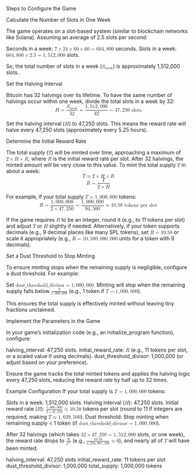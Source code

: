 Steps to Configure the Game

Calculate the Number of Slots in One Week

The game operates on a slot-based system (similar to blockchain networks like Solana). Assuming an average of 2.5 slots per second:

Seconds in a week: <math xmlns="http://www.w3.org/1998/Math/MathML"><semantics><mrow><mn>7</mn><mo>×</mo><mn>24</mn><mo>×</mo><mn>60</mn><mo>×</mo><mn>60</mn><mo>=</mo><mn>604</mn><mo separator="true">,</mo><mn>800</mn></mrow><annotation encoding="application/x-tex"> 7 \times 24 \times 60 \times 60 = 604,800 </annotation></semantics></math> seconds.
Slots in a week: <math xmlns="http://www.w3.org/1998/Math/MathML"><semantics><mrow><mn>604</mn><mo separator="true">,</mo><mn>800</mn><mo>×</mo><mn>2.5</mn><mo>=</mo><mn>1</mn><mo separator="true">,</mo><mn>512</mn><mo separator="true">,</mo><mn>000</mn></mrow><annotation encoding="application/x-tex"> 604,800 \times 2.5 = 1,512,000 </annotation></semantics></math> slots.


So, the total number of slots in a week (<math xmlns="http://www.w3.org/1998/Math/MathML"><semantics><mrow><msub><mi>S</mi><mtext>week</mtext></msub></mrow><annotation encoding="application/x-tex"> S_{\text{week}} </annotation></semantics></math>) is approximately 1,512,000 slots.


Set the Halving Interval

Bitcoin has 32 halvings over its lifetime. To have the same number of halvings occur within one week, divide the total slots in a week by 32:
<math xmlns="http://www.w3.org/1998/Math/MathML" display="block"><semantics><mrow><mi>H</mi><mo>=</mo><mfrac><msub><mi>S</mi><mtext>week</mtext></msub><mn>32</mn></mfrac><mo>=</mo><mfrac><mrow><mn>1</mn><mo separator="true">,</mo><mn>512</mn><mo separator="true">,</mo><mn>000</mn></mrow><mn>32</mn></mfrac><mo>=</mo><mn>47</mn><mo separator="true">,</mo><mn>250</mn><mtext> slots</mtext></mrow><annotation encoding="application/x-tex">H = \frac{S_{\text{week}}}{32} = \frac{1,512,000}{32} = 47,250 \text{ slots}</annotation></semantics></math>

Set the halving interval (<math xmlns="http://www.w3.org/1998/Math/MathML"><semantics><mrow><mi>H</mi></mrow><annotation encoding="application/x-tex"> H </annotation></semantics></math>) to 47,250 slots. This means the reward rate will halve every 47,250 slots (approximately every 5.25 hours).


Determine the Initial Reward Rate

The total supply (<math xmlns="http://www.w3.org/1998/Math/MathML"><semantics><mrow><mi>T</mi></mrow><annotation encoding="application/x-tex"> T </annotation></semantics></math>) will be minted over time, approaching a maximum of <math xmlns="http://www.w3.org/1998/Math/MathML"><semantics><mrow><mn>2</mn><mo>×</mo><mi>H</mi><mo>×</mo><mi>R</mi></mrow><annotation encoding="application/x-tex"> 2 \times H \times R </annotation></semantics></math>, where <math xmlns="http://www.w3.org/1998/Math/MathML"><semantics><mrow><mi>R</mi></mrow><annotation encoding="application/x-tex"> R </annotation></semantics></math> is the initial reward rate per slot. After 32 halvings, the minted amount will be very close to this value.
To mint the total supply <math xmlns="http://www.w3.org/1998/Math/MathML"><semantics><mrow><mi>T</mi></mrow><annotation encoding="application/x-tex"> T </annotation></semantics></math> in about a week:
<math xmlns="http://www.w3.org/1998/Math/MathML" display="block"><semantics><mrow><mi>T</mi><mo>≈</mo><mn>2</mn><mo>×</mo><mi>H</mi><mo>×</mo><mi>R</mi></mrow><annotation encoding="application/x-tex">T \approx 2 \times H \times R</annotation></semantics></math>
<math xmlns="http://www.w3.org/1998/Math/MathML" display="block"><semantics><mrow><mi>R</mi><mo>=</mo><mfrac><mi>T</mi><mrow><mn>2</mn><mo>×</mo><mi>H</mi></mrow></mfrac></mrow><annotation encoding="application/x-tex">R = \frac{T}{2 \times H}</annotation></semantics></math>

For example, if your total supply <math xmlns="http://www.w3.org/1998/Math/MathML"><semantics><mrow><mi>T</mi><mo>=</mo><mn>1</mn><mo separator="true">,</mo><mn>000</mn><mo separator="true">,</mo><mn>000</mn></mrow><annotation encoding="application/x-tex"> T = 1,000,000 </annotation></semantics></math> tokens:
<math xmlns="http://www.w3.org/1998/Math/MathML" display="block"><semantics><mrow><mi>R</mi><mo>=</mo><mfrac><mrow><mn>1</mn><mo separator="true">,</mo><mn>000</mn><mo separator="true">,</mo><mn>000</mn></mrow><mrow><mn>2</mn><mo>×</mo><mn>47</mn><mo separator="true">,</mo><mn>250</mn></mrow></mfrac><mo>=</mo><mfrac><mrow><mn>1</mn><mo separator="true">,</mo><mn>000</mn><mo separator="true">,</mo><mn>000</mn></mrow><mrow><mn>94</mn><mo separator="true">,</mo><mn>500</mn></mrow></mfrac><mo>≈</mo><mn>10.58</mn><mtext> tokens per slot</mtext></mrow><annotation encoding="application/x-tex">R = \frac{1,000,000}{2 \times 47,250} = \frac{1,000,000}{94,500} \approx 10.58 \text{ tokens per slot}</annotation></semantics></math>

If the game requires <math xmlns="http://www.w3.org/1998/Math/MathML"><semantics><mrow><mi>R</mi></mrow><annotation encoding="application/x-tex"> R </annotation></semantics></math> to be an integer, round it (e.g., to 11 tokens per slot) and adjust <math xmlns="http://www.w3.org/1998/Math/MathML"><semantics><mrow><mi>T</mi></mrow><annotation encoding="application/x-tex"> T </annotation></semantics></math> or <math xmlns="http://www.w3.org/1998/Math/MathML"><semantics><mrow><mi>H</mi></mrow><annotation encoding="application/x-tex"> H </annotation></semantics></math> slightly if needed. Alternatively, if your token supports decimals (e.g., 9 decimal places like many SPL tokens), set <math xmlns="http://www.w3.org/1998/Math/MathML"><semantics><mrow><mi>R</mi><mo>=</mo><mn>10.58</mn></mrow><annotation encoding="application/x-tex"> R = 10.58 </annotation></semantics></math> or scale it appropriately (e.g., <math xmlns="http://www.w3.org/1998/Math/MathML"><semantics><mrow><mi>R</mi><mo>=</mo><mn>10</mn><mo separator="true">,</mo><mn>580</mn><mo separator="true">,</mo><mn>000</mn><mo separator="true">,</mo><mn>000</mn></mrow><annotation encoding="application/x-tex"> R = 10,580,000,000 </annotation></semantics></math> units for a token with 9 decimals).


Set a Dust Threshold to Stop Minting

To ensure minting stops when the remaining supply is negligible, configure a dust threshold. For example:

Set <math xmlns="http://www.w3.org/1998/Math/MathML"><semantics><mrow><mtext>dust_threshold_divisor</mtext><mo>=</mo><mn>1</mn><mo separator="true">,</mo><mn>000</mn><mo separator="true">,</mo><mn>000</mn></mrow><annotation encoding="application/x-tex"> \text{dust\_threshold\_divisor} = 1,000,000 </annotation></semantics></math>.
Minting will stop when the remaining supply falls below <math xmlns="http://www.w3.org/1998/Math/MathML"><semantics><mrow><mfrac><mi>T</mi><mrow><mn>1</mn><mo separator="true">,</mo><mn>000</mn><mo separator="true">,</mo><mn>000</mn></mrow></mfrac></mrow><annotation encoding="application/x-tex"> \frac{T}{1,000,000} </annotation></semantics></math> (e.g., 1 token if <math xmlns="http://www.w3.org/1998/Math/MathML"><semantics><mrow><mi>T</mi><mo>=</mo><mn>1</mn><mo separator="true">,</mo><mn>000</mn><mo separator="true">,</mo><mn>000</mn></mrow><annotation encoding="application/x-tex"> T = 1,000,000 </annotation></semantics></math>).


This ensures the total supply is effectively minted without leaving tiny fractions unclaimed.


Implement the Parameters in the Game

In your game’s initialization code (e.g., an initialize_program function), configure:

halving_interval: 47,250 slots.
initial_reward_rate: <math xmlns="http://www.w3.org/1998/Math/MathML"><semantics><mrow><mi>R</mi></mrow><annotation encoding="application/x-tex"> R </annotation></semantics></math> (e.g., 11 tokens per slot, or a scaled value if using decimals).
dust_threshold_divisor: 1,000,000 (or adjust based on your preference).


Ensure the game tracks the total minted tokens and applies the halving logic every 47,250 slots, reducing the reward rate by half up to 32 times.




Example Configuration
If your total supply is <math xmlns="http://www.w3.org/1998/Math/MathML"><semantics><mrow><mi>T</mi><mo>=</mo><mn>1</mn><mo separator="true">,</mo><mn>000</mn><mo separator="true">,</mo><mn>000</mn></mrow><annotation encoding="application/x-tex"> T = 1,000,000 </annotation></semantics></math> tokens:

Slots in a week: 1,512,000 slots.
Halving interval (<math xmlns="http://www.w3.org/1998/Math/MathML"><semantics><mrow><mi>H</mi></mrow><annotation encoding="application/x-tex"> H </annotation></semantics></math>): 47,250 slots.
Initial reward rate (<math xmlns="http://www.w3.org/1998/Math/MathML"><semantics><mrow><mi>R</mi></mrow><annotation encoding="application/x-tex"> R </annotation></semantics></math>): <math xmlns="http://www.w3.org/1998/Math/MathML"><semantics><mrow><mfrac><mrow><mn>1</mn><mo separator="true">,</mo><mn>000</mn><mo separator="true">,</mo><mn>000</mn></mrow><mrow><mn>2</mn><mo>×</mo><mn>47</mn><mo separator="true">,</mo><mn>250</mn></mrow></mfrac><mo>≈</mo><mn>10.58</mn></mrow><annotation encoding="application/x-tex"> \frac{1,000,000}{2 \times 47,250} \approx 10.58 </annotation></semantics></math> tokens per slot (round to 11 if integers are required, making <math xmlns="http://www.w3.org/1998/Math/MathML"><semantics><mrow><mi>T</mi><mo>≈</mo><mn>1</mn><mo separator="true">,</mo><mn>039</mn><mo separator="true">,</mo><mn>500</mn></mrow><annotation encoding="application/x-tex"> T \approx 1,039,500 </annotation></semantics></math>).
Dust threshold: Stop minting when remaining supply < 1 token (if <math xmlns="http://www.w3.org/1998/Math/MathML"><semantics><mrow><mtext>dust_threshold_divisor</mtext><mo>=</mo><mn>1</mn><mo separator="true">,</mo><mn>000</mn><mo separator="true">,</mo><mn>000</mn></mrow><annotation encoding="application/x-tex"> \text{dust\_threshold\_divisor} = 1,000,000 </annotation></semantics></math>).

After 32 halvings (which takes <math xmlns="http://www.w3.org/1998/Math/MathML"><semantics><mrow><mn>32</mn><mo>×</mo><mn>47</mn><mo separator="true">,</mo><mn>250</mn><mo>=</mo><mn>1</mn><mo separator="true">,</mo><mn>512</mn><mo separator="true">,</mo><mn>000</mn></mrow><annotation encoding="application/x-tex"> 32 \times 47,250 = 1,512,000 </annotation></semantics></math> slots, or one week), the reward rate drops to <math xmlns="http://www.w3.org/1998/Math/MathML"><semantics><mrow><mfrac><mi>R</mi><msup><mn>2</mn><mn>32</mn></msup></mfrac></mrow><annotation encoding="application/x-tex"> \frac{R}{2^{32}} </annotation></semantics></math> (e.g., <math xmlns="http://www.w3.org/1998/Math/MathML"><semantics><mrow><mfrac><mn>10.58</mn><mrow><mn>4</mn><mo separator="true">,</mo><mn>294</mn><mo separator="true">,</mo><mn>967</mn><mo separator="true">,</mo><mn>296</mn></mrow></mfrac><mo>≈</mo><mn>0</mn></mrow><annotation encoding="application/x-tex"> \frac{10.58}{4,294,967,296} \approx 0 </annotation></semantics></math>), and nearly all of <math xmlns="http://www.w3.org/1998/Math/MathML"><semantics><mrow><mi>T</mi></mrow><annotation encoding="application/x-tex"> T </annotation></semantics></math> will have been minted.




halving_interval: 47,250 slots
initial_reward_rate: 11 tokens per slot
dust_threshold_divisor: 1,000,000
total_supply: 1,000,000 tokens